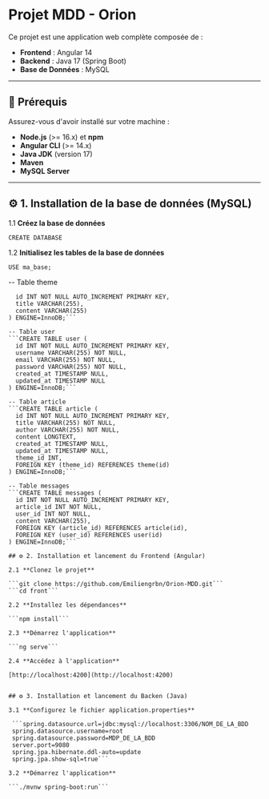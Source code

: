 # Projet MDD - Orion

Ce projet est une application web complète composée de :
- **Frontend** : Angular 14
- **Backend** : Java 17 (Spring Boot)
- **Base de Données** : MySQL

---

## 📂 Prérequis

Assurez-vous d'avoir installé sur votre machine :
- **Node.js** (>= 16.x) et **npm**
- **Angular CLI** (>= 14.x)
- **Java JDK** (version 17)
- **Maven**
- **MySQL Server**

---

## ⚙️ 1. Installation de la base de données (MySQL)

1.1 **Créez la base de données**

   ```CREATE DATABASE```

1.2 **Initialisez les tables de la base de données**

   ```USE ma_base;```

-- Table theme
   ```CREATE TABLE theme (
     id INT NOT NULL AUTO_INCREMENT PRIMARY KEY,
     title VARCHAR(255),
     content VARCHAR(255)
   ) ENGINE=InnoDB;```

-- Table user
   ```CREATE TABLE user (
     id INT NOT NULL AUTO_INCREMENT PRIMARY KEY,
     username VARCHAR(255) NOT NULL,
     email VARCHAR(255) NOT NULL,
     password VARCHAR(255) NOT NULL,
     created_at TIMESTAMP NULL,
     updated_at TIMESTAMP NULL
   ) ENGINE=InnoDB;```

-- Table article
   ```CREATE TABLE article (
     id INT NOT NULL AUTO_INCREMENT PRIMARY KEY,
     title VARCHAR(255) NOT NULL,
     author VARCHAR(255) NOT NULL,
     content LONGTEXT,
     created_at TIMESTAMP NULL,
     updated_at TIMESTAMP NULL,
     theme_id INT,
     FOREIGN KEY (theme_id) REFERENCES theme(id)
   ) ENGINE=InnoDB;```

-- Table messages
   ```CREATE TABLE messages (
     id INT NOT NULL AUTO_INCREMENT PRIMARY KEY,
     article_id INT NOT NULL,
     user_id INT NOT NULL,
     content VARCHAR(255),
     FOREIGN KEY (article_id) REFERENCES article(id),
     FOREIGN KEY (user_id) REFERENCES user(id)
   ) ENGINE=InnoDB;```

## ⚙️ 2. Installation et lancement du Frontend (Angular)

2.1 **Clonez le projet**

   ```git clone https://github.com/Emiliengrbn/Orion-MDD.git```
   ```cd front```

2.2 **Installez les dépendances**

   ```npm install```

2.3 **Démarrez l'application**

   ```ng serve```

2.4 **Accédez à l'application**

   [http://localhost:4200](http://localhost:4200)
   

## ⚙️ 3. Installation et lancement du Backen (Java)

3.1 **Configurez le fichier application.properties**

    ```spring.datasource.url=jdbc:mysql://localhost:3306/NOM_DE_LA_BDD
    spring.datasource.username=root
    spring.datasource.password=MDP_DE_LA_BDD
    server.port=9080
    spring.jpa.hibernate.ddl-auto=update
    spring.jpa.show-sql=true```

3.2 **Démarrez l'application**

   ```./mvnw spring-boot:run```
